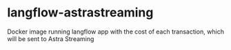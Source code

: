 # langflow-astrastreaming
Docker image running langflow app with the cost of each transaction, which will be sent to Astra Streaming
